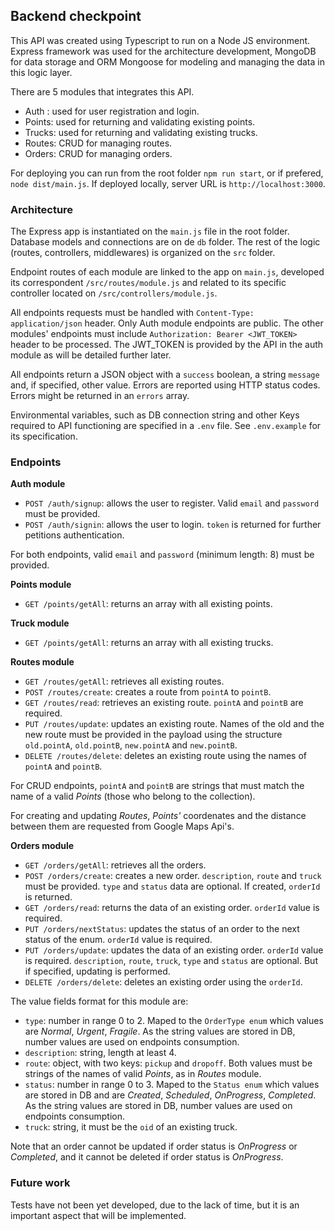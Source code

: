 ## Backend checkpoint

This API was created using Typescript to run on a Node JS environment. Express framework was used for the architecture development, MongoDB for data storage and ORM Mongoose for modeling and managing the data in this logic layer.

There are 5 modules that integrates this API.
- Auth : used for user registration and login.
- Points: used for returning and validating existing points.
- Trucks: used for returning and validating existing trucks.
- Routes: CRUD for managing routes.
- Orders: CRUD for managing orders.

For deploying you can run from the root folder `npm run start`, or if prefered, `node dist/main.js`. If deployed locally, server URL is `http://localhost:3000`.

### Architecture

The Express app is instantiated on the `main.js` file in the root folder. Database models and connections are on de `db` folder. The rest of the logic (routes, controllers, middlewares) is organized on the `src` folder. 

Endpoint routes of each module are linked to the app on `main.js`, developed its correspondent `/src/routes/module.js` and related to its specific controller located on `/src/controllers/module.js`.

All endpoints requests must be handled with `Content-Type: application/json` header.
Only Auth module endpoints are public. The other modules' endpoints must include `Authorization: Bearer <JWT_TOKEN>` header to be processed. The JWT_TOKEN is provided by the API in the auth module as will be detailed further later.

All endpoints return a JSON object with a `success` boolean, a string `message` and, if specified, other value.
Errors are reported using HTTP status codes. Errors might be returned in an `errors` array.

Environmental variables, such as DB connection string and other Keys required to API functioning are specified in a `.env` file. See `.env.example` for its specification.

### Endpoints

**Auth module**
- `POST /auth/signup`: allows the user to register. Valid `email` and `password` must be provided.
- `POST /auth/signin`: allows the user to login. `token` is returned for further petitions authentication.

For both endpoints, valid `email` and `password` (minimum length: 8) must be provided.

**Points module**
- `GET /points/getAll`: returns an array with all existing points.

**Truck module**
- `GET /points/getAll`: returns an array with all existing trucks.

**Routes module**
- `GET /routes/getAll`: retrieves all existing routes.
- `POST /routes/create`: creates a route from `pointA` to `pointB`.
- `GET /routes/read`: retrieves an existing route. `pointA` and `pointB` are required.
- `PUT /routes/update`: updates an existing route. Names of the old and the new route must be provided in the payload using the structure `old.pointA`, `old.pointB`, `new.pointA` and `new.pointB`.
- `DELETE /routes/delete`: deletes an existing route using the names of `pointA` and `pointB`.

For CRUD endpoints, `pointA` and `pointB` are strings that must match the name of a valid _Points_ (those who belong to the collection).

For creating and updating _Routes_, _Points'_ coordenates and the distance between them are requested from Google Maps Api's.

**Orders module**
- `GET /orders/getAll`: retrieves all the orders.
- `POST /orders/create`: creates a new order. `description`, `route` and `truck` must be provided. `type` and `status` data are optional. If created, `orderId` is returned.
- `GET /orders/read`: returns the data of an existing order. `orderId` value is required.
- `PUT /orders/nextStatus`: updates the status of an order to the next status of the enum. `orderId` value is required.
- `PUT /orders/update`: updates the data of an existing order. `orderId` value is required. `description`, `route`, `truck`, `type` and `status` are optional. But if specified, updating is performed. 
- `DELETE /orders/delete`: deletes an existing order using the `orderId`.

The value fields format for this module are:
- `type`: number in range 0 to 2. Maped to the `OrderType enum` which values are _Normal_, _Urgent_, _Fragile_. As the string values are stored in DB, number values are used on endpoints consumption.
- `description`: string, length at least 4.
- `route`: object, with two keys: `pickup` and `dropoff`. Both values must be strings of the names of valid _Points_, as in _Routes_ module.
- `status`: number in range 0 to 3. Maped to the `Status enum` which values are stored in DB and are _Created_, _Scheduled_, _OnProgress_, _Completed_. As the string values are stored in DB, number values are used on endpoints consumption.
- `truck`: string, it must be the `oid` of an existing truck.

Note that an order cannot be updated if order status is _OnProgress_ or _Completed_, and it cannot be deleted if order status is _OnProgress_.


### Future work
Tests have not been yet developed, due to the lack of time, but it is an important aspect that will be implemented.
